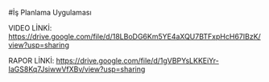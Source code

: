 ﻿#İş Planlama Uygulaması
 
VIDEO LİNKİ:
https://drive.google.com/file/d/18LBoDG6Km5YE4aXQU7BTFxpHcH67IBzK/view?usp=sharing

RAPOR LİNKİ:
https://drive.google.com/file/d/1gVBPYsLKKEiYr-IaGS8Kq7JsiwwVfXBv/view?usp=sharing
